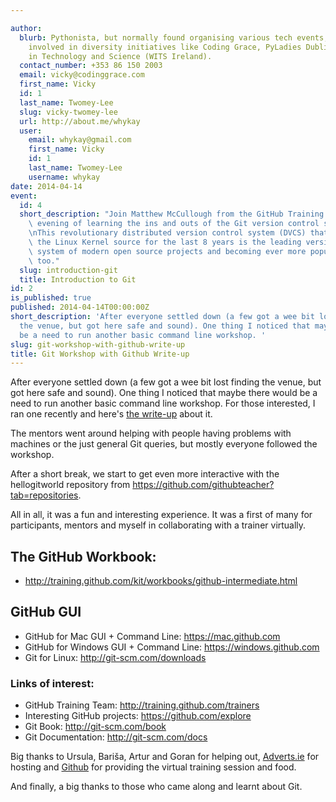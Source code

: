 ```yaml
---

author:
  blurb: Pythonista, but normally found organising various tech events, and now heavily
    involved in diversity initiatives like Coding Grace, PyLadies Dublin, and Women
    in Technology and Science (WITS Ireland).
  contact_number: +353 86 150 2003
  email: vicky@codinggrace.com
  first_name: Vicky
  id: 1
  last_name: Twomey-Lee
  slug: vicky-twomey-lee
  url: http://about.me/whykay
  user:
    email: whykay@gmail.com
    first_name: Vicky
    id: 1
    last_name: Twomey-Lee
    username: whykay
date: 2014-04-14
event:
  id: 4
  short_description: "Join Matthew McCullough from the GitHub Training team for an\
    \ evening of learning the ins and outs of the Git version control system.\r\n\r\
    \nThis revolutionary distributed version control system (DVCS) that has housed\
    \ the Linux Kernel source for the last 8 years is the leading version control\
    \ system of modern open source projects and becoming ever more popular in businesses\
    \ too."
  slug: introduction-git
  title: Introduction to Git
id: 2
is_published: true
published: 2014-04-14T00:00:00Z
short_description: 'After everyone settled down (a few got a wee bit lost finding
  the venue, but got here safe and sound). One thing I noticed that maybe there would
  be a need to run another basic command line workshop. '
slug: git-workshop-with-github-write-up
title: Git Workshop with Github Write-up
---
```


After everyone settled down (a few got a wee bit lost finding the venue, but got here safe and sound). One thing I noticed that maybe there would be a need to run another basic command line workshop. For those interested, I ran one recently and here's [the write-up](http://www.codinggrace.com/chapters/ireland/dublin/posts/2014-03-30-command-line-demystified/) about it.

The mentors went around helping with people having problems with machines or the just general Git queries, but mostly everyone followed the workshop.

After a short break, we start to get even more interactive with the hellogitworld repository from <https://github.com/githubteacher?tab=repositories>.

All in all, it was a fun and interesting experience. It was a first of many for participants, mentors and myself in collaborating with a trainer virtually.

## The GitHub Workbook:
* <http://training.github.com/kit/workbooks/github-intermediate.html>

## GitHub GUI 
* GitHub for Mac GUI + Command Line: <https://mac.github.com>
* GitHub for Windows GUI + Command Line: <https://windows.github.com>
* Git for Linux: <http://git-scm.com/downloads>

### Links of interest:

* GitHub Training Team: <http://training.github.com/trainers>
* Interesting GitHub projects: <https://github.com/explore>
* Git Book: <http://git-scm.com/book>
* Git Documentation: <http://git-scm.com/docs>

Big thanks to Ursula, Bariša, Artur and Goran for helping out, [Adverts.ie](http:adverts.ie) for hosting and [Github](http://github.com) for providing the virtual training session and food.

And finally, a big thanks to those who came along and learnt about Git.

